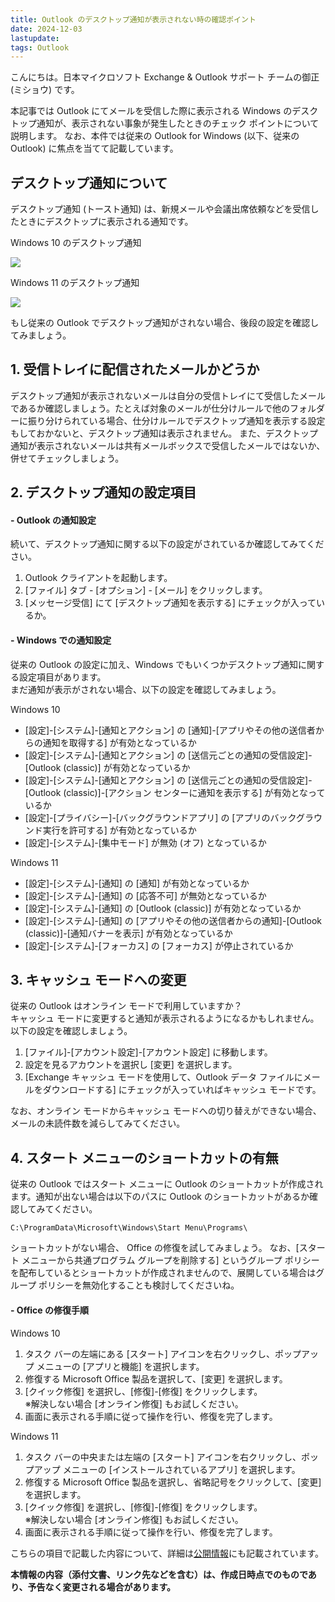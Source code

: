 ```yaml
---
title: Outlook のデスクトップ通知が表示されない時の確認ポイント
date: 2024-12-03
lastupdate:
tags: Outlook
---
```

 
こんにちは。日本マイクロソフト Exchange & Outlook サポート チームの御正 (ミショウ) です。 

本記事では Outlook にてメールを受信した際に表示される Windows のデスクトップ通知が、表示されない事象が発生したときのチェック ポイントについて説明します。 
なお、本件では従来の Outlook for Windows (以下、従来の Outlook) に焦点を当てて記載しています。
 
## デスクトップ通知について 
デスクトップ通知 (トースト通知) は、新規メールや会議出席依頼などを受信したときにデスクトップに表示される通知です。 
 
Windows 10 のデスクトップ通知 
 
![](windows10toast.png)
 
Windows 11 のデスクトップ通知
 
![](windows11toast.png)
 
もし従来の Outlook でデスクトップ通知がされない場合、後段の設定を確認してみましょう。
 
## 1. 受信トレイに配信されたメールかどうか
デスクトップ通知が表示されないメールは自分の受信トレイにて受信したメールであるか確認しましょう。たとえば対象のメールが仕分けルールで他のフォルダーに振り分けられている場合、仕分けルールでデスクトップ通知を表示する設定もしておかないと、デスクトップ通知は表示されません。
また、デスクトップ通知が表示されないメールは共有メールボックスで受信したメールではないか、併せてチェックしましょう。
 
## 2. デスクトップ通知の設定項目 
#### - Outlook の通知設定

続いて、デスクトップ通知に関する以下の設定がされているか確認してみてください。
 
1. Outlook クライアントを起動します。
2. [ファイル] タブ - [オプション] - [メール] をクリックします。
3. [メッセージ受信] にて [デスクトップ通知を表示する] にチェックが入っているか。
 
#### - Windows での通知設定
従来の Outlook の設定に加え、Windows でもいくつかデスクトップ通知に関する設定項目があります。  
まだ通知が表示がされない場合、以下の設定を確認してみましょう。
 
Windows 10
- [設定]-[システム]-[通知とアクション] の [通知]-[アプリやその他の送信者からの通知を取得する] が有効となっているか
- [設定]-[システム]-[通知とアクション] の [送信元ごとの通知の受信設定]-[Outlook (classic)] が有効となっているか
- [設定]-[システム]-[通知とアクション] の [送信元ごとの通知の受信設定]-[Outlook (classic)]-[アクション センターに通知を表示する] が有効となっているか
- [設定]-[プライバシー]-[バックグラウンドアプリ] の [アプリのバックグラウンド実行を許可する] が有効となっているか
- [設定]-[システム]-[集中モード] が無効 (オフ) となっているか
 
Windows 11
- [設定]-[システム]-[通知] の [通知] が有効となっているか
- [設定]-[システム]-[通知] の [応答不可] が無効となっているか
- [設定]-[システム]-[通知] の [Outlook (classic)] が有効となっているか
- [設定]-[システム]-[通知] の [アプリやその他の送信者からの通知]-[Outlook (classic)]-[通知バナーを表示] が有効となっているか
- [設定]-[システム]-[フォーカス] の [フォーカス] が停止されているか
 
## 3. キャッシュ モードへの変更
従来の Outlook はオンライン モードで利用していますか？  
キャッシュ モードに変更すると通知が表示されるようになるかもしれません。以下の設定を確認しましょう。
 
1. [ファイル]-[アカウント設定]-[アカウント設定] に移動します。
2. 設定を見るアカウントを選択し [変更] を選択します。
3. [Exchange キャッシュ モードを使用して、Outlook データ ファイルにメールをダウンロードする] にチェックが入っていればキャッシュ モードです。
 
なお、オンライン モードからキャッシュ モードへの切り替えができない場合、メールの未読件数を減らしてみてください。
 
## 4. スタート メニューのショートカットの有無
従来の Outlook ではスタート メニューに Outlook のショートカットが作成されます。通知が出ない場合は以下のパスに Outlook のショートカットがあるか確認してみてください。
 
    C:\ProgramData\Microsoft\Windows\Start Menu\Programs\
 
ショートカットがない場合、 Office の修復を試してみましょう。
なお、[スタート メニューから共通プログラム グループを削除する] というグループ ポリシーを配布しているとショートカットが作成されませんので、展開している場合はグループ ポリシーを無効化することも検討してくださいね。
 
#### - Office の修復手順
Windows 10 
1. タスク バーの左端にある [スタート] アイコンを右クリックし、ポップアップ メニューの [アプリと機能] を選択します。
2. 修復する Microsoft Office 製品を選択して、[変更] を選択します。
3. [クイック修復] を選択し、[修復]-[修復] をクリックします。  
※解決しない場合 [オンライン修復] もお試しください。
4. 画面に表示される手順に従って操作を行い、修復を完了します。
 
Windows 11
1. タスク バーの中央または左端の [スタート] アイコンを右クリックし、ポップアップ メニューの [インストールされているアプリ] を選択します。
2. 修復する Microsoft Office 製品を選択し、省略記号をクリックして、[変更] を選択します。
3. [クイック修復] を選択し、[修復]-[修復] をクリックします。  
※解決しない場合 [オンライン修復] もお試しください。
4. 画面に表示される手順に従って操作を行い、修復を完了します。
 
こちらの項目で記載した内容について、詳細は[公開情報](https://learn.microsoft.com/outlook/troubleshoot/user-interface/no-desktop-alerts-(toast-notifications)-if-missing-start-menu-shortcut)にも記載されています。
 
**本情報の内容（添付文書、リンク先などを含む）は、作成日時点でのものであり、予告なく変更される場合があります。**
